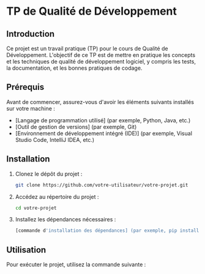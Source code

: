 # TP de Qualité de Développement

## Introduction
Ce projet est un travail pratique (TP) pour le cours de Qualité de Développement. L'objectif de ce TP est de mettre en pratique les concepts et les techniques de qualité de développement logiciel, y compris les tests, la documentation, et les bonnes pratiques de codage.

## Prérequis
Avant de commencer, assurez-vous d'avoir les éléments suivants installés sur votre machine :
- [Langage de programmation utilisé] (par exemple, Python, Java, etc.)
- [Outil de gestion de versions] (par exemple, Git)
- [Environnement de développement intégré (IDE)] (par exemple, Visual Studio Code, IntelliJ IDEA, etc.)

## Installation
1. Clonez le dépôt du projet :
   ```bash
   git clone https://github.com/votre-utilisateur/votre-projet.git
   ```
2. Accédez au répertoire du projet :
   ```bash
   cd votre-projet
   ```
3. Installez les dépendances nécessaires :
   ```bash
   [commande d'installation des dépendances] (par exemple, pip install -r requirements.txt)
   ```

## Utilisation
Pour exécuter le projet, utilisez la commande suivante :
